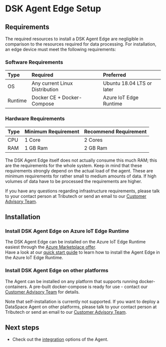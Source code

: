 # DSK Agent Edge Setup

## Requirements

The required resources to install a DSK Agent Edge are negligible in comparison to the resources required for data processing. For installation, an edge device must meet the following requirements:

### Software Requirements

| Type    | Required                       | Preferred                 |
| :------ | :----------------------------- | :------------------------ |
| OS      | Any current Linux Distribution | Ubuntu 18.04 LTS or later |
| Runtime | Docker CE + Docker-Compose     | Azure IoT Edge Runtime    |

### Hardware Requirements

| Type | Minimum Requirement | Recommend Requirement |
| :--- | :------------------ | :-------------------- |
| CPU  | 1 Core              | 2 Cores               |
| RAM  | 1 GB Ram            | 2 GB Ram              |

The DSK Agent Edge itself does not actually consume this much RAM; this are the requirements for the whole system. Keep in mind that these requirements strongly depend on the actual load of the agent. These are minimum requirements for rather small to medium amounts of data. If high volumes of data have to be processed the requirements are higher.

If you have any questions regarding infrastructure requirements, please talk to your contact person at Tributech or send an email to our [Customer Advisory Team](mailto:customer-advisory@tributech.io).

## Installation

### Install DSK Agent Edge on Azure IoT Edge Runtime

The DSK Agent Edge can be installed on the Azure IoT Edge Runtime easiest through the <a href="https://azuremarketplace.microsoft.com/en-us/marketplace/apps/tributechsolutionsgmbh1582568815297.57601ccd-62c3-4842-9f73-3dadd3de5b74?tab=Overview" target="_blank">Azure Marketplace offer</a>.<br />
Have a look at our [quick start guide](../../quickstart/overview.md) to learn how to install the Agent Edge in the Azure IoT Edge Runtime.

### Install DSK Agent Edge on other platforms

The Agent can be installed on any platform that supports running docker-containers. A pre-built docker-compose is ready for use - contact our [Customer Advisory Team](https://www.tributech.io/about-us/) for details.

Note that self-installation is currently not supported. If you want to deploy a DataSpace Agent on other platforms, please talk to your contact person at Tributech or send an email to our [Customer Advisory Team](https://www.tributech.io/about-us/).

## Next steps

- Check out the [integration](../../integration/agent/edge/integration.md) options of the Agent.
